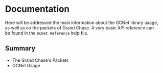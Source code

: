 # Documentation
Here will be addressed the main information about the GCNet library usage, as well as on the packets of Grand Chase. A very basic API reference can be found in the `GCNet Reference` help file.
## Summary
* The Grand Chase's Packets
* GCNet Usage
